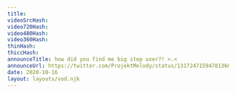 ```yaml
---
title: 
videoSrcHash: 
video720Hash: 
video480Hash: 
video360Hash: 
thinHash: 
thiccHash: 
announceTitle: how did you find me big step user?! >.<
announceUrl: https://twitter.com/ProjektMelody/status/1317247159478136832
date: 2020-10-16
layout: layouts/vod.njk
---
```

